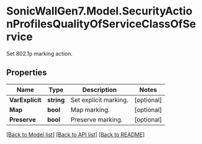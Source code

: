 # SonicWallGen7.Model.SecurityActionProfilesQualityOfServiceClassOfService
Set 802.1p marking action.

## Properties

Name | Type | Description | Notes
------------ | ------------- | ------------- | -------------
**VarExplicit** | **string** | Set explicit marking. | [optional] 
**Map** | **bool** | Map marking. | [optional] 
**Preserve** | **bool** | Preserve marking. | [optional] 

[[Back to Model list]](../README.md#documentation-for-models) [[Back to API list]](../README.md#documentation-for-api-endpoints) [[Back to README]](../README.md)

